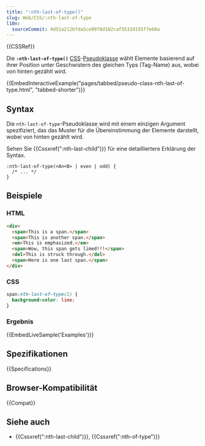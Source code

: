 ```yaml
---
title: ":nth-last-of-type()"
slug: Web/CSS/:nth-last-of-type
l10n:
  sourceCommit: 4d51a212bfda5ce9978d162caf5532d155f7eb0a
---
```


{{CSSRef}}

Die **`:nth-last-of-type()`** [CSS](/de/docs/Web/CSS)-[Pseudoklasse](/de/docs/Web/CSS/Pseudo-classes) wählt Elemente basierend auf ihrer Position unter Geschwistern des gleichen Typs (Tag-Name) aus, wobei von hinten gezählt wird.

{{EmbedInteractiveExample("pages/tabbed/pseudo-class-nth-last-of-type.html", "tabbed-shorter")}}

## Syntax

Die `nth-last-of-type`-Pseudoklasse wird mit einem einzigen Argument spezifiziert, das das Muster für die Übereinstimmung der Elemente darstellt, wobei von hinten gezählt wird.

Sehen Sie {{Cssxref(":nth-last-child")}} für eine detailliertere Erklärung der Syntax.

```css-nolint
:nth-last-of-type(<An+B> | even | odd) {
  /* ... */
}
```

## Beispiele

### HTML

```html
<div>
  <span>This is a span.</span>
  <span>This is another span.</span>
  <em>This is emphasized.</em>
  <span>Wow, this span gets limed!!!</span>
  <del>This is struck through.</del>
  <span>Here is one last span.</span>
</div>
```

### CSS

```css
span:nth-last-of-type(2) {
  background-color: lime;
}
```

### Ergebnis

{{EmbedLiveSample('Examples')}}

## Spezifikationen

{{Specifications}}

## Browser-Kompatibilität

{{Compat}}

## Siehe auch

- {{Cssxref(":nth-last-child")}}, {{Cssxref(":nth-of-type")}}
